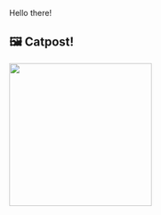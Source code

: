 Hello there!



## 🖼️ Catpost!

<sub>
    <img src="https://cdn2.thecatapi.com/images/X6W3ZbEz6.jpg" height="256">
</sub>

